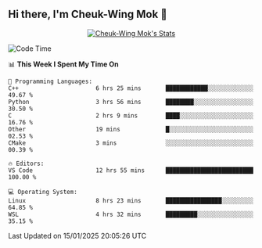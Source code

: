 ## Hi there, I'm Cheuk-Wing Mok 👋

<!--
**mozro0327/mozro0327** is a ✨ _special_ ✨ repository because its `README.md` (this file) appears on your GitHub profile.

Here are some ideas to get you started:

- 🔭 I’m currently working on ...
- 🌱 I’m currently learning ...
- 👯 I’m looking to collaborate on ...
- 🤔 I’m looking for help with ...
- 💬 Ask me about ...
- 📫 How to reach me: ...
- 😄 Pronouns: ...
- ⚡ Fun fact: ...
-->

<p align="center">
  <a href="https://github.com/mozro0327" class="rich-diff-level-one">
    <img src="https://github-readme-stats.vercel.app/api?username=mozro0327&title_color=333&text_color=777" alt="Cheuk-Wing Mok's Stats" >
    <!-- &hide=issues
    <img src="https://github-readme-stats.vercel.app/api?username=mozro0327&hide=issues&title_color=333&text_color=777" alt="Cheuk-Wing Mok's Stats" >
    -->
  </a>
</p>

<!--START_SECTION:waka-->
![Code Time](http://img.shields.io/badge/Code%20Time-3%2C181%20hrs%2026%20mins-blue)

📊 **This Week I Spent My Time On** 

```text
💬 Programming Languages: 
C++                      6 hrs 25 mins       ████████████░░░░░░░░░░░░░   49.67 % 
Python                   3 hrs 56 mins       ████████░░░░░░░░░░░░░░░░░   30.50 % 
C                        2 hrs 9 mins        ████░░░░░░░░░░░░░░░░░░░░░   16.76 % 
Other                    19 mins             █░░░░░░░░░░░░░░░░░░░░░░░░   02.53 % 
CMake                    3 mins              ░░░░░░░░░░░░░░░░░░░░░░░░░   00.39 % 

🔥 Editors: 
VS Code                  12 hrs 55 mins      █████████████████████████   100.00 % 

💻 Operating System: 
Linux                    8 hrs 23 mins       ████████████████░░░░░░░░░   64.85 % 
WSL                      4 hrs 32 mins       █████████░░░░░░░░░░░░░░░░   35.15 % 
```


 Last Updated on 15/01/2025 20:05:26 UTC
<!--END_SECTION:waka-->
